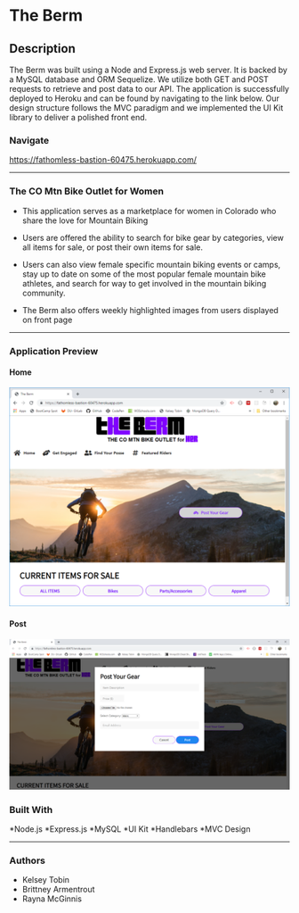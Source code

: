 # The Berm

## Description
The Berm was built using a Node and Express.js web server. It is backed by a MySQL database and ORM Sequelize. We utilize both GET and POST requests to retrieve and post data to our API. The application is successfully deployed to Heroku and can be found by navigating to the link below. Our design structure follows the MVC paradigm and we implemented the UI Kit library to deliver a polished front end. 

### Navigate
https://fathomless-bastion-60475.herokuapp.com/

***

### The CO Mtn Bike Outlet for Women
* This application serves as a marketplace for women in Colorado who share the love for Mountain Biking

* Users are offered the ability to search for bike gear by categories, view all items for sale, or post their own items for sale. 

* Users can also view female specific mountain biking events or camps, stay up to date on some of the most popular female mountain bike athletes, and search for way to get involved in the mountain biking community.

* The Berm also offers weekly highlighted images from users displayed on front page

***
### Application Preview
#### Home 
![Home](images/berm.PNG)

#### Post
![Post](images/post.PNG)

### Built With
*Node.js 
*Express.js
*MySQL 
*UI Kit
*Handlebars
*MVC Design

***
### Authors
* Kelsey Tobin
* Brittney Armentrout
* Rayna McGinnis
